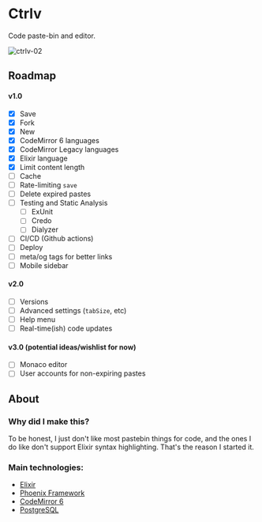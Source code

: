 # Ctrlv

Code paste-bin and editor.

![ctrlv-02](https://user-images.githubusercontent.com/2897340/160538360-cab5957d-263d-4348-97af-bc9708087ffb.gif)

## Roadmap

#### v1.0

- [x] Save
- [x] Fork
- [x] New
- [x] CodeMirror 6 languages
- [x] CodeMirror Legacy languages
- [x] Elixir language
- [x] Limit content length
- [ ] Cache
- [ ] Rate-limiting `save`
- [ ] Delete expired pastes
- [ ] Testing and Static Analysis
  * [ ] ExUnit
  * [ ] Credo
  * [ ] Dialyzer
- [ ] CI/CD (Github actions)
- [ ] Deploy
- [ ] meta/og tags for better links
- [ ] Mobile sidebar

#### v2.0

- [ ] Versions
- [ ] Advanced settings (`tabSize`, etc)
- [ ] Help menu
- [ ] Real-time(ish) code updates

#### v3.0 (potential ideas/wishlist for now)

- [ ] Monaco editor
- [ ] User accounts for non-expiring pastes

## About

### Why did I make this?

To be honest, I just don't like most pastebin things for code, and the ones I do
like don't support Elixir syntax highlighting. That's the reason I started it.

### Main technologies:

- [Elixir](https://elixir-lang.org)
- [Phoenix Framework](https://www.phoenixframework.org/)
- [CodeMirror 6](https://codemirror.net/6)
- [PostgreSQL](https://www.postgresql.org/)
